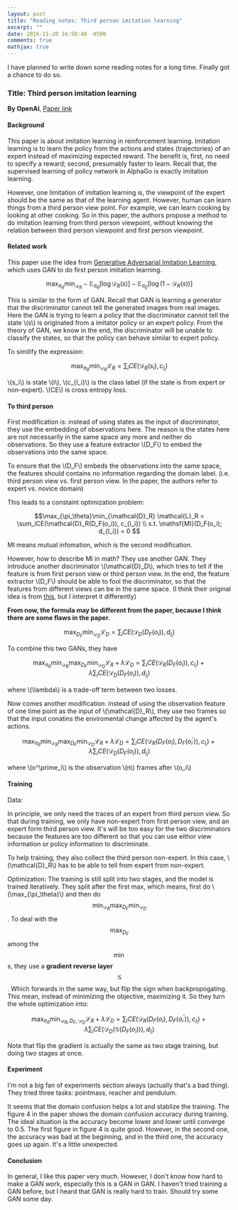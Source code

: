 ```yaml
---
layout: post
title: "Reading notes: Third person imitation learning"
excerpt: ""
date: 2016-11-20 16:50:40 -0500
comments: true
mathjax: true
---
```


I have planned to write down some reading notes for a long time. Finally got a chance to do so.

### Title: Third person imitation learning

**By OpenAI**, [Paper link](https://openreview.net/pdf?id=B16dGcqlx)

#### **Background**

This paper is about imitation learning in reinforcement learning. Imitation learning is to learn the policy from the actions and states (trajectories) of an expert instead of maximizing expected reward. The benefit is, first, no need to specify a reward; second, presumably faster to learn. Recall that, the supervised learning of policy network in AlphaGo is exactly imitation learning.

However, one limitation of imitation learning is, the viewpoint of the expert should be the same as that of the learning agent. However, human can learn things from a third person view point. For example, we can learn cooking by looking at other cooking. So in this paper, the authors propose a method to do imitation learning from third person viewpoint, without knowing the relation between third person viewpoint and first person viewpoint.

#### **Related work**

This paper use the idea from [Generative Adversarial Imitation Learning](https://arxiv.org/pdf/1606.03476v1.pdf), which uses GAN to do first person imitation learning.

$$\max_{\pi_\theta}\min_{\mathcal{D}_R} - \mathbb{E}_{\pi_\theta}[\log \mathcal{D}_R(s)] - \mathbb{E}_{\pi_E}[\log(1- \mathcal{D}_R(s))]$$

This is similar to the form of GAN. Recall that GAN is learning a generator that the discriminator cannot tell the generated images from real images. Here the GAN is trying to learn a policy that the discriminator cannot tell the state \\(s\\) is originated from a imitator policy or an expert policy. From the theory of GAN, we know in the end, the discriminator will be unable to classify the states, so that the policy can behave similar to expert policy.

To similify the expression:

$$\max_{\pi_\theta}\min_{\mathcal{D}_R} \mathcal{L}_R = \sum_iCE(\mathcal{D}_R(s_i), c_{l_i})$$

\\(s_i\\) is state \\(i\\), \\(c_{l_i}\\) is the class label (if the state is from expert or non-expert). \\(CE\\) is cross entropy loss.

#### **To third person**

First modification is: instead of using states as the input of discriminator, they use the embedding of observations here. The reason is the states here are not necessarily in the same space any more and neither do observations. So they use a feature extractor \\(D_F\\) to embed the observations into the same space.

To ensure that the \\(D_F\\) embeds the observations into the same space, the features should contains no information regarding the domain label. (i.e. third person view vs. first person view. In the paper, the authors refer to expert vs. novice domain)

This leads to a constaint optimization problem:

$$\max_{\pi_\theta}\min_{\mathcal{D}_R} \mathcal{L}_R = \sum_iCE(\mathcal{D}_R(D_F(o_i)), c_{l_i}) \\
s.t. \mathsf{MI}(D_F(o_i); d_{l_i}) = 0
$$

MI means mutual infomation, which is the second modification.

However, how to describe MI in math? They use another GAN. They introduce another discriminator \\(\mathcal{D}_D\\), which tries to tell if the feature is from first person view or third person view. In the end, the feature extractor \\(D_F\\) should be able to fool the discriminator, so that the features from different views can be in the same space. (I think their original idea is from [this](https://arxiv.org/pdf/1409.7495v2.pdf), but I interpret it differently)

**From now, the formula may be different from the paper, because I think there are some flaws in the paper.**

$$\max_{D_F}\min_{\mathcal{D}_D} \mathcal{L}_D = \sum_iCE(\mathcal{D}_D(D_F(o_i)), d_{l_i})$$

To combine this two GANs, they have

$$\max_{\pi_\theta}\min_{\mathcal{D}_R}\max_{D_F}\min_{\mathcal{D}_D} \mathcal{L}_R + \lambda\mathcal{L}_D = \sum_iCE(\mathcal{D}_R(D_F(o_i)), c_{l_i}) + \lambda\sum_iCE(\mathcal{D}_D(D_F(o_i)), d_{l_i})$$

where \\(\lambda\\) is a trade-off term between two losses.

Now comes another modification: instead of using the observation feature of one time point as the input of \\(\mathcal{D}_R\\), they use two frames so that the input conatins the enviromental change affected by the agent's actions. 

$$\max_{\pi_\theta}\min_{\mathcal{D}_R}\max_{D_F}\min_{\mathcal{D}_D} \mathcal{L}_R + \lambda\mathcal{L}_D = \sum_iCE(\mathcal{D}_R(D_F(o_i), D_F(o^\prime_{i})), c_{l_i}) + \lambda\sum_iCE(\mathcal{D}_D(D_F(o_i)), d_{l_i})$$

where \\(o^\prime_i\\) is the observation \\(n\\) frames after \\(o_i\\)

#### **Training**

Data:

In principle, we only need the traces of an expert from third person view. So that during training, we only have non-expert from first person view, and an expert form third person view. It's will be too easy for the two discriminators because the features are too different so that you can use eithor view information or policy information to discriminate.

To help training, they also collect the third person non-expert. In this case, \\(\mathcal{D}_R\\) has to be able to tell from expert from non-expert.

Optimization:
The training is still split into two stages, and the model is trained iteratively. They split after the first max, which means, first do \\(\max_{\pi_\theta}\\) and then do 
$$\min_{\mathcal{D}_R}\max_{D_F}\min_{\mathcal{D}_D}$$. To deal with the $$\max_{D_F}$$ among the $$\min$$s, they use a **gradient reverse layer** $$\mathcal G$$. Which forwards in the same way, but flip the sign when backpropogating. This mean, instead of minimizing the objective, maximizing it. So they turn the whole optimization into:

$$\max_{\pi_\theta}\min_{\mathcal{D}_R, D_F, \mathcal{D}_D} \mathcal{L}_R + \lambda\mathcal{L}_D = \sum_iCE(\mathcal{D}_R(D_F(o_i), D_F(o^\prime_{i})), c_{l_i}) + \lambda\sum_iCE(\mathcal{D}_D(\mathcal{G}(D_F(o_i))), d_{l_i})$$

Note that flip the gradient is actually the same as two stage training, but doing two stages at once.


#### **Experiment**

I'm not a big fan of experiments section always (actually that's a bad thing). They tried three tasks: pointmass, reacher and pendulum.

It seems that the domain confusion helps a lot and stablize the training. The figure 4 in the paper shows the domain confusion accuracy during training. The ideal situation is the accuracy become lower and lower until converge to 0.5. The first figure in figure 4 is quite good. However, in the second one, the accuracy was bad at the beginning, and in the third one, the accuracy goes up again. It's a little unexpected.

#### **Conclusion**

In general, I like this paper very much. However, I don't know how hard to make a GAN work, especially this is a GAN in GAN. I haven't tried training a GAN before, but I heard that GAN is really hard to train. Should try some GAN some day.
 
